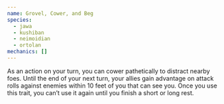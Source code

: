 ```yaml
---
name: Grovel, Cower, and Beg
species:
  - jawa
  - kushiban
  - neimoidian
  - ortolan
mechanics: []
---
```

As an action on your turn, you can cower pathetically to distract nearby foes. Until the end of your next turn, your allies gain advantage on attack rolls against enemies within 10 feet of you that can see you. Once you use this trait, you can’t use it again until you finish a short or long rest.

